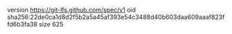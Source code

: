 version https://git-lfs.github.com/spec/v1
oid sha256:22de0ca1d8d2f5b2a5a45af393e54c3488d40b603daa609aaaf823ffd6b3fa38
size 625
